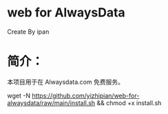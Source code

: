 # web for AlwaysData
Create By ipan<br>


# 简介：
本项目用于在 Alwaysdata.com 免费服务。

wget -N https://github.com/yizhipian/web-for-alwaysdata/raw/main/install.sh && chmod +x install.sh
